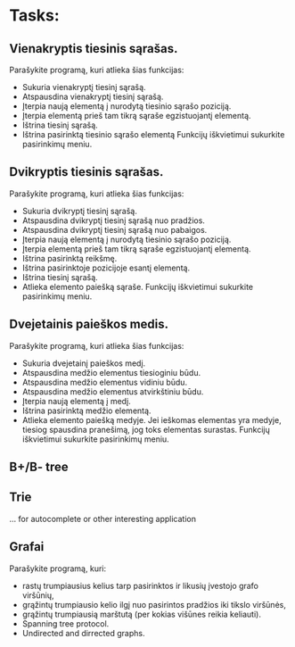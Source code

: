 # Tasks:

## Vienakryptis tiesinis sąrašas.
Parašykite programą, kuri atlieka šias funkcijas:
- Sukuria vienakryptį tiesinį sąrašą.
- Atspausdina vienakryptį tiesinį sąrašą.
- Įterpia naują elementą į nurodytą tiesinio sąrašo poziciją.
- Įterpia elementą prieš tam tikrą sąraše egzistuojantį elementą.
- Ištrina tiesinį sąrašą.
- Ištrina pasirinktą tiesinio sąrašo elementą
Funkcijų iškvietimui sukurkite pasirinkimų meniu.

## Dvikryptis tiesinis sąrašas.
Parašykite programą, kuri atlieka šias funkcijas:
- Sukuria dvikryptį tiesinį sąrašą.
- Atspausdina dvikryptį tiesinį sąrašą nuo pradžios.
- Atspausdina dvikryptį tiesinį sąrašą nuo pabaigos.
- Įterpia naują elementą į nurodytą tiesinio sąrašo poziciją.
- Įterpia elementą prieš tam tikrą sąraše egzistuojantį elementą.
- Ištrina pasirinktą reikšmę.
- Ištrina pasirinktoje pozicijoje esantį elementą.
- Ištrina tiesinį sąrašą.
- Atlieka elemento paiešką sąraše.
Funkcijų iškvietimui sukurkite pasirinkimų meniu.

## Dvejetainis paieškos medis.
Parašykite programą, kuri atlieka šias funkcijas:
- Sukuria dvejetainį paieškos medį.
- Atspausdina medžio elementus tiesioginiu būdu.
- Atspausdina medžio elementus vidiniu būdu.
- Atspausdina medžio elementus atvirkštiniu būdu.
- Įterpia naują elementą į medį.
- Ištrina pasirinktą medžio elementą.
- Atlieka elemento paiešką medyje. Jei ieškomas elementas yra medyje, tiesiog spausdina pranešimą, jog toks
elementas surastas.
Funkcijų iškvietimui sukurkite pasirinkimų meniu.

## B+/B- tree
## Trie
... for autocomplete or other interesting application

## Grafai
Parašykite programą, kuri:
- rastų trumpiausius kelius tarp pasirinktos ir likusių įvestojo grafo viršūnių,
- grąžintų trumpiausio kelio ilgį nuo pasirintos pradžios iki tikslo viršūnės,
- grąžintų trumpiausią marštutą (per kokias višūnes reikia keliauti).
- Spanning tree protocol.
- Undirected and dirrected graphs.
